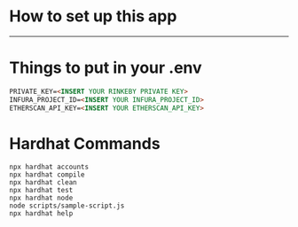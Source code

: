# How to set up this app
---

# Things to put in your .env

```markdown
PRIVATE_KEY=<INSERT YOUR RINKEBY PRIVATE KEY>
INFURA_PROJECT_ID=<INSERT YOUR INFURA_PROJECT_ID>
ETHERSCAN_API_KEY=<INSERT YOUR ETHERSCAN_API_KEY>
```

# Hardhat Commands

```shell
npx hardhat accounts
npx hardhat compile
npx hardhat clean
npx hardhat test
npx hardhat node
node scripts/sample-script.js
npx hardhat help
```